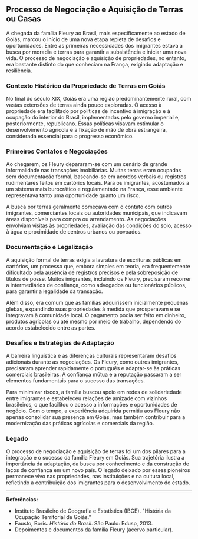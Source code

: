 ## Processo de Negociação e Aquisição de Terras ou Casas

A chegada da família Fleury ao Brasil, mais especificamente ao estado de Goiás, marcou o início de uma nova etapa repleta de desafios e oportunidades. Entre as primeiras necessidades dos imigrantes estava a busca por moradia e terras para garantir a subsistência e iniciar uma nova vida. O processo de negociação e aquisição de propriedades, no entanto, era bastante distinto do que conheciam na França, exigindo adaptação e resiliência.

### Contexto Histórico da Propriedade de Terras em Goiás

No final do século XIX, Goiás era uma região predominantemente rural, com vastas extensões de terras ainda pouco exploradas. O acesso à propriedade era facilitado por políticas de incentivo à imigração e à ocupação do interior do Brasil, implementadas pelo governo imperial e, posteriormente, republicano. Essas políticas visavam estimular o desenvolvimento agrícola e a fixação de mão de obra estrangeira, considerada essencial para o progresso econômico.

### Primeiros Contatos e Negociações

Ao chegarem, os Fleury depararam-se com um cenário de grande informalidade nas transações imobiliárias. Muitas terras eram ocupadas sem documentação formal, baseando-se em acordos verbais ou registros rudimentares feitos em cartórios locais. Para os imigrantes, acostumados a um sistema mais burocrático e regulamentado na França, esse ambiente representava tanto uma oportunidade quanto um risco.

A busca por terras geralmente começava com o contato com outros imigrantes, comerciantes locais ou autoridades municipais, que indicavam áreas disponíveis para compra ou arrendamento. As negociações envolviam visitas às propriedades, avaliação das condições do solo, acesso à água e proximidade de centros urbanos ou povoados.

### Documentação e Legalização

A aquisição formal de terras exigia a lavratura de escrituras públicas em cartórios, um processo que, embora simples em teoria, era frequentemente dificultado pela ausência de registros precisos e pela sobreposição de títulos de posse. Muitos imigrantes, incluindo os Fleury, precisaram recorrer a intermediários de confiança, como advogados ou funcionários públicos, para garantir a legalidade da transação.

Além disso, era comum que as famílias adquirissem inicialmente pequenas glebas, expandindo suas propriedades à medida que prosperavam e se integravam à comunidade local. O pagamento podia ser feito em dinheiro, produtos agrícolas ou até mesmo por meio de trabalho, dependendo do acordo estabelecido entre as partes.

### Desafios e Estratégias de Adaptação

A barreira linguística e as diferenças culturais representaram desafios adicionais durante as negociações. Os Fleury, como outros imigrantes, precisaram aprender rapidamente o português e adaptar-se às práticas comerciais brasileiras. A confiança mútua e a reputação passaram a ser elementos fundamentais para o sucesso das transações.

Para minimizar riscos, a família buscou apoio em redes de solidariedade entre imigrantes e estabeleceu relações de amizade com vizinhos brasileiros, o que facilitou o acesso a informações e oportunidades de negócio. Com o tempo, a experiência adquirida permitiu aos Fleury não apenas consolidar sua presença em Goiás, mas também contribuir para a modernização das práticas agrícolas e comerciais da região.

### Legado

O processo de negociação e aquisição de terras foi um dos pilares para a integração e o sucesso da família Fleury em Goiás. Sua trajetória ilustra a importância da adaptação, da busca por conhecimento e da construção de laços de confiança em um novo país. O legado deixado por esses pioneiros permanece vivo nas propriedades, nas instituições e na cultura local, refletindo a contribuição dos imigrantes para o desenvolvimento do estado.

---

**Referências:**

- Instituto Brasileiro de Geografia e Estatística (IBGE). "História da Ocupação Territorial de Goiás."
- Fausto, Boris. *História do Brasil*. São Paulo: Edusp, 2013.
- Depoimentos e documentos da família Fleury (acervo particular).